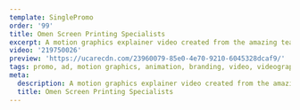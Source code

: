 ```yaml
---
template: SinglePromo
order: '99'
title: Omen Screen Printing Specialists
excerpt: A motion graphics explainer video created from the amazing team at Omen Screen Printing.
video: '219750026'
preview: 'https://ucarecdn.com/23960079-85e0-4e70-9210-6045328dcaf9/'
tags: promo, ad, motion graphics, animation, branding, video, videography
meta:
  description: A motion graphics explainer video created from the amazing team at Omen Screen Printing.
  title: Omen Screen Printing Specialists
---
```

